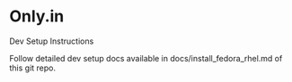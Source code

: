 Only.in
=======

Dev Setup Instructions

Follow detailed dev setup docs available in docs/install_fedora_rhel.md of this git repo.

